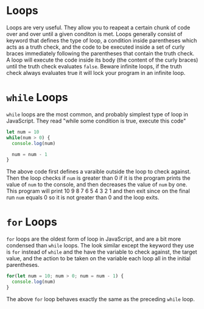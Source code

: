 # Loops

Loops are very useful. They allow you to reapeat a certain chunk of code over and over until a given conditon is met. Loops generally consist of  keyword that defines the type of loop, a condition inside parentheses which acts as a truth check, and the code to be executed inside a set of curly braces immediately following the parentheses that contain the truth check. A loop will execute the code inside its body (the content of the curly braces) until the truth check evaluates `false`. Beware infinite loops, if the truth check always evaluates true it will lock your program in an infinite loop.

# `while` Loops

`while` loops are the most common, and probably simplest type of loop in JavaScript. They read "while some condition is true, execute this code"

```js
let num = 10
while(num > 0) {
  console.log(num)

  num = num - 1
}
```

The above code first defines a varaible outside the loop to check against. Then the loop checks if `num` is greater than 0 if it is the program prints the value of `num` to the console, and then decreases the value of `num` by one.  This program will print 10 9 8 7 6 5 4 3 2 1 and then exit since on the final run `num` equals 0 so it is not greater than 0 and the loop exits.

# `for` Loops

`for` loops are the oldest form of loop in JavaScript, and are a bit more condensed than `while` loops. The look similar except the keyword they use is `for` instead of `while` and the have the variable to check against, the target value, and the action to be taken on the variable each loop all in the initial parentheses.

```js
for(let num = 10; num > 0; num = num - 1) {
  console.log(num)
}
```

The above `for` loop behaves exactly the same as the preceding `while` loop.
